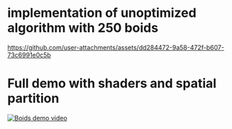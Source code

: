 # implementation of unoptimized algorithm with 250 boids
https://github.com/user-attachments/assets/dd284472-9a58-472f-b607-73c6991e0c5b

# Full demo with shaders and spatial partition
[![Boids demo video](https://img.youtube.com/vi/VivpSmF1gl0/0.jpg)](https://www.youtube.com/watch?v=VivpSmF1gl0") 
